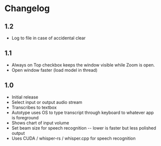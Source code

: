 # Changelog

## 1.2
 - Log to file in case of accidental clear

## 1.1 

 - Always on Top checkbox keeps the window visible while Zoom is open.
 - Open window faster (load model in thread)

## 1.0

 - Initial release
 - Select input or output audio stream
 - Transcribes to textbox
 - Autotype uses OS to type transcript through keyboard to whatever app is foreground
 - Shows chart of input volume
 - Set beam size for speech recognition -- lower is faster but less polished output
 - Uses CUDA / whisper-rs / whisper.cpp for speech recognition